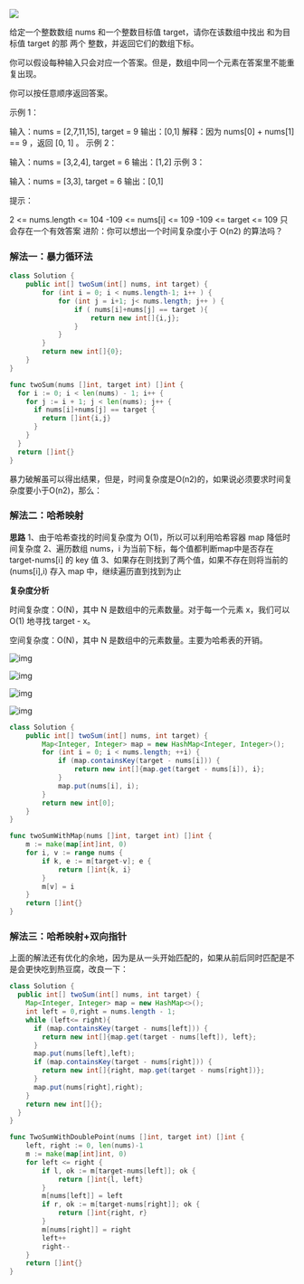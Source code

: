![](https://upic-1257948216.cos.ap-chengdu.myqcloud.com/uPic/n-tho-duc-e4VMuIINdPs-unsplash.jpeg)

给定一个整数数组 nums 和一个整数目标值 target，请你在该数组中找出 和为目标值 target  的那 两个 整数，并返回它们的数组下标。

你可以假设每种输入只会对应一个答案。但是，数组中同一个元素在答案里不能重复出现。

你可以按任意顺序返回答案。

 

示例 1：

输入：nums = [2,7,11,15], target = 9
输出：[0,1]
解释：因为 nums[0] + nums[1] == 9 ，返回 [0, 1] 。
示例 2：

输入：nums = [3,2,4], target = 6
输出：[1,2]
示例 3：

输入：nums = [3,3], target = 6
输出：[0,1]


提示：

2 <= nums.length <= 104
-109 <= nums[i] <= 109
-109 <= target <= 109
只会存在一个有效答案
进阶：你可以想出一个时间复杂度小于 O(n2) 的算法吗？

### 解法一：暴力循环法

```java
class Solution {
    public int[] twoSum(int[] nums, int target) {
        for (int i = 0; i < nums.length-1; i++ ) {
            for (int j = i+1; j< nums.length; j++ ) {
                if ( nums[i]+nums[j] == target ){
                    return new int[]{i,j};
                }
            }
        }
        return new int[]{0};
    }
}
```

```go
func twoSum(nums []int, target int) []int {
  for i := 0; i < len(nums) - 1; i++ {
    for j := i + 1; j < len(nums); j++ {
      if nums[i]+nums[j] == target {
        return []int{i,j}
      }
    }
  }
  return []int{}
}
```

暴力破解虽可以得出结果，但是，时间复杂度是O(n2)的，如果说必须要求时间复杂度要小于O(n2)，那么：

### 解法二：哈希映射

**思路**
1、由于哈希查找的时间复杂度为 O(1)，所以可以利用哈希容器 map 降低时间复杂度
2、遍历数组 nums，i 为当前下标，每个值都判断map中是否存在 target-nums[i] 的 key 值
3、如果存在则找到了两个值，如果不存在则将当前的 (nums[i],i) 存入 map 中，继续遍历直到找到为止

**复杂度分析**

时间复杂度：O(N)，其中 N 是数组中的元素数量。对于每一个元素 x，我们可以 O(1) 地寻找 target - x。

空间复杂度：O(N)，其中 N 是数组中的元素数量。主要为哈希表的开销。

![img](https://pic.leetcode-cn.com/146e209493728cd7b9fd6095c5947300732799db9b28b2f8e497525ea7b31d58-Messages%20Image(1369442164).png)

![img](https://pic.leetcode-cn.com/d54dcd98bf9b8f5f5575893a9c253dda04cb177436322a9b41ce89290deb651d-Messages%20Image(3072076888).png)

![img](https://pic.leetcode-cn.com/c486f3ff7e4b810dd228acad621aa76899eb39b053723d663fc0359dc1d85fac-Messages%20Image(645062534).png)

![img](https://pic.leetcode-cn.com/89121495efbd8b51444cf5a4a1326073e1bd801cd7070a4d82a6897d3c86ba9f-Messages%20Image(2668429756).png)

```java
class Solution {
    public int[] twoSum(int[] nums, int target) {
        Map<Integer, Integer> map = new HashMap<Integer, Integer>();
        for (int i = 0; i < nums.length; ++i) {
            if (map.containsKey(target - nums[i])) {
                return new int[]{map.get(target - nums[i]), i};
            }
            map.put(nums[i], i);
        }
        return new int[0];
    }
}
```

```go
func twoSumWithMap(nums []int, target int) []int {
	m := make(map[int]int, 0)
	for i, v := range nums {
		if k, e := m[target-v]; e {
			return []int{k, i}
		}
		m[v] = i
	}
	return []int{}
}
```

### 解法三：哈希映射+双向指针

上面的解法还有优化的余地，因为是从一头开始匹配的，如果从前后同时匹配是不是会更快吃到热豆腐，改良一下：

```java
class Solution {
  public int[] twoSum(int[] nums, int target) {
    Map<Integer, Integer> map = new HashMap<>();
    int left = 0,right = nums.length - 1;
    while (left<= right){
      if (map.containsKey(target - nums[left])) {
        return new int[]{map.get(target - nums[left]), left};
      }
      map.put(nums[left],left);
      if (map.containsKey(target - nums[right])) {
        return new int[]{right, map.get(target - nums[right])};
      }
      map.put(nums[right],right);
    }
    return new int[]{};
  }
}
```



```go
func TwoSumWithDoublePoint(nums []int, target int) []int {
	left, right := 0, len(nums)-1
	m := make(map[int]int, 0)
	for left <= right {
		if l, ok := m[target-nums[left]]; ok {
			return []int{l, left}
		}
		m[nums[left]] = left
		if r, ok := m[target-nums[right]]; ok {
			return []int{right, r}
		}
		m[nums[right]] = right
		left++
		right--
	}
	return []int{}
}
```


